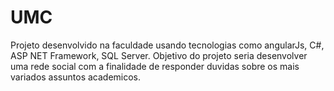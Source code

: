 # UMC
Projeto desenvolvido na faculdade  usando tecnologias como angularJs, C#, ASP NET Framework, SQL Server.
Objetivo do projeto seria desenvolver uma rede social com a finalidade de responder duvidas sobre os mais variados assuntos academicos. 
